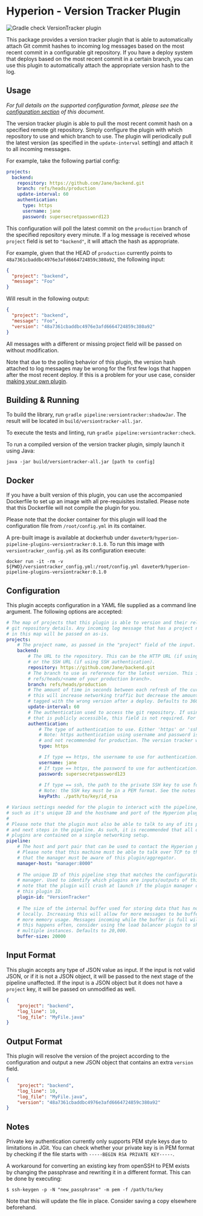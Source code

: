 # Hyperion - Version Tracker Plugin

![Gradle check VersionTracker plugin](https://github.com/SERG-Delft/hyperion/workflows/Gradle%20check%20VersionTracker%20plugin/badge.svg)

This package provides a version tracker plugin that is able to automatically attach Git commit hashes to incoming log messages based on the most recent commit in a configurable git repository. If you have a deploy system that deploys based on the most recent commit in a certain branch, you can use this plugin to automatically attach the appropriate version hash to the log.

## Usage

_For full details on the supported configuration format, please see the [configuration section](#Configuration) of this document_.

The version tracker plugin is able to pull the most recent commit hash on a specified remote git repository. Simply configure the plugin with which repository to use and which branch to use. The plugin will periodically pull the latest version (as specified in the `update-interval` setting) and attach it to all incoming messages.

For example, take the following partial config:

```yaml
projects:
  backend:
    repository: https://github.com/Jane/backend.git
    branch: refs/heads/production
    update-interval: 60
    authentication:
      type: https
      username: jane
      password: supersecretpassword123
```

This configuration will poll the latest commit on the `production` branch of the specified repository every minute. If a log message is received whose `project` field is set to `"backend"`, it will attach the hash as appropriate.

For example, given that the HEAD of `production` currently points to `48a7361cbaddbc4976e3afd6664724859c380a92`, the following input:

```json
{
  "project": "backend",
  "message": "Foo"
}
```

Will result in the following output:

```json
{
  "project": "backend",
  "message": "Foo",
  "version": "48a7361cbaddbc4976e3afd6664724859c380a92"
}
```

All messages with a different or missing project field will be passed on without modification.

Note that due to the polling behavior of this plugin, the version hash attached to log messages may be wrong for the first few logs that happen after the most recent deploy. If this is a problem for your use case, consider [making your own plugin](/docs/writing-java-kotlin-plugin.md).

## Building & Running

To build the library, run `gradle pipeline:versiontracker:shadowJar`. The result will be located in `build/versiontracker-all.jar`.

To execute the tests and linting, run `gradle pipeline:versiontracker:check`.

To run a compiled version of the version tracker plugin, simply launch it using Java:

```shell script
java -jar build/versiontracker-all.jar [path to config]
```

## Docker

If you have a built version of this plugin, you can use the accompanied Dockerfile to set up an image with all pre-requisites installed. Please note that this Dockerfile will not compile the plugin for you.

Please note that the docker container for this plugin will load the configuration file from `/root/config.yml` in its container.

A pre-built image is available at dockerhub under `daveter9/hyperion-pipeline-plugins-versiontracker:0.1.0`.
To run this image with `versiontracker_config.yml` as its configuration execute:

```shell script
docker run -it -rm -v ${PWD}/versiontracker_config.yml:/root/config.yml daveter9/hyperion-pipeline-plugins-versiontracker:0.1.0
```

## Configuration

This plugin accepts configuration in a YAML file supplied as a command line argument. The following options are accepted:

```yaml
# The map of projects that this plugin is able to version and their relevant
# git repository details. Any incoming log message that has a project not listed
# in this map will be passed on as-is.
projects:
    # The project name, as passed in the "project" field of the input.
    backend:
        # The URL to the repository. This can be the HTTP URL (if using https authentication)
        # or the SSH URL (if using SSH authentication).
        repository: https://github.com/Jane/backend.git
        # The branch to use as reference for the latest version. This is usually
        # refs/heads/<name of your production branch>.
        branch: refs/heads/production
        # The amount of time in seconds between each refresh of the current version. Lowering
        # this will increase networking traffic but decrease the amount of logs that may get
        # tagged with the wrong version after a deploy. Defaults to 360 seconds (6 minutes).
        update-interval: 60
        # The authentication used to access the git repository. If using an HTTP URL
        # that is publicly accessible, this field is not required. For all other operations, it is.
        authentication:
            # The type of authentication to use. Either 'https' or 'ssh'.
            # Note: https authentication using username and password is insecure
            # and not recommended for production. The version tracker will warn for this.
            type: https

            # If type == https, the username to use for authentication.
            username: jane
            # If type == https, the password to use for authentication.
            password: supersecretpassword123
    
            # If type == ssh, the path to the private SSH key to use for authentication.
            # Note: the SSH key must be in a PEM format. See the notes section of the README.
            keyPath: ./path/to/key/id_rsa

# Various settings needed for the plugin to interact with the pipeline,
# such as it's unique ID and the hostname and port of the Hyperion plugin manager.
# 
# Please note that the plugin must also be able to talk to any of its previous
# and next steps in the pipeline. As such, it is recommended that all of the 
# plugins are contained on a single networking setup.
pipeline:
    # The host and port pair that can be used to contact the Hyperion plugin manager.
    # Please note that this machine must be able to talk over TCP to the manager and
    # that the manager must be aware of this plugin/aggregator.
    manager-host: "manager:8000"
  
    # The unique ID of this pipeline step that matches the configuration of the plugin
    # manager. Used to identify which plugins are inputs/outputs of this step. Please
    # note that the plugin will crash at launch if the plugin manager does not recognize
    # this plugin ID.
    plugin-id: "VersionTracker"
  
    # The size of the internal buffer used for storing data that has not yet been processed
    # locally. Increasing this will allow for more messages to be buffered, at the cost of
    # more memory usage. Messages incoming while the buffer is full will be thrown away. If
    # this happens often, consider using the load balancer plugin to shard this plugin across
    # multiple instances. Defaults to 20,000.
    buffer-size: 20000
```

## Input Format

This plugin accepts any type of JSON value as input. If the input is not valid JSON, or if it is not a JSON object, it will be passed to the next stage of the pipeline unaffected. If the input is a JSON object but it does not have a `project` key, it will be passed on unmodified as well.

```json
{
    "project": "backend",
    "log_line": 10,
    "log_file": "MyFile.java"
}
```

## Output Format

This plugin will resolve the version of the project according to the configuration and output a new JSON object that contains an extra `version` field.

```json
{
    "project": "backend",
    "log_line": 10,
    "log_file": "MyFile.java",
    "version": "48a7361cbaddbc4976e3afd6664724859c380a92"
}
```

## Notes
Private key authentication currently only supports PEM style keys due to limitations in JGit. You can check whether your private key is in PEM format by checking if the file starts with `-----BEGIN RSA PRIVATE KEY-----`.

A workaround for converting an existing key from openSSH to PEM exists by changing the passphrase and rewriting it in a different format. This can be done by executing:

```shell script
$ ssh-keygen -p -N "new_passphrase" -m pem -f /path/to/key
```

Note that this will update the file in place. Consider saving a copy elsewhere beforehand.
